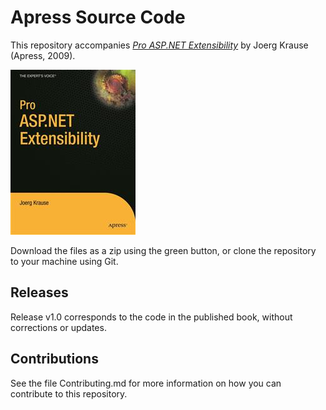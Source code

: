 # Apress Source Code

This repository accompanies [*Pro ASP.NET Extensibility*](http://www.apress.com/9781430219835) by Joerg Krause (Apress, 2009).

![Cover image](9781430219835.jpg)

Download the files as a zip using the green button, or clone the repository to your machine using Git.

## Releases

Release v1.0 corresponds to the code in the published book, without corrections or updates.

## Contributions

See the file Contributing.md for more information on how you can contribute to this repository.
